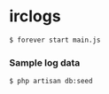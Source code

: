 irclogs
=======

```bash
$ forever start main.js
```

### Sample log data

```bash
$ php artisan db:seed
```